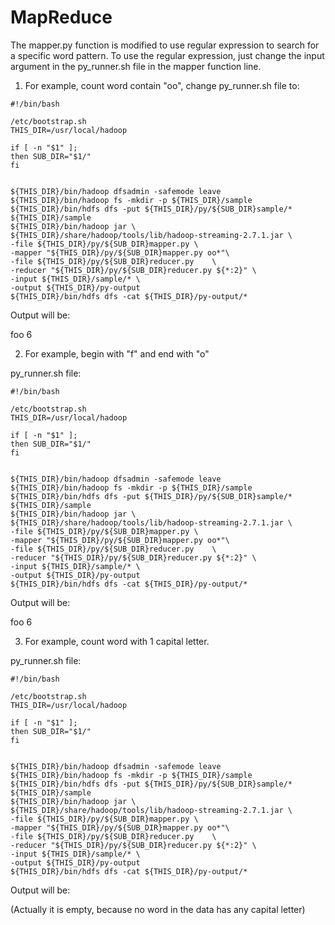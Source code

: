 # MapReduce

The mapper.py function is modified to use regular expression to search for a specific word pattern. To use the regular expression, just change the input argument in the py_runner.sh file in the mapper function line.

1. For example, count word contain "oo", change py_runner.sh file to:


```
#!/bin/bash

/etc/bootstrap.sh
THIS_DIR=/usr/local/hadoop

if [ -n "$1" ];
then SUB_DIR="$1/" 
fi


${THIS_DIR}/bin/hadoop dfsadmin -safemode leave
${THIS_DIR}/bin/hadoop fs -mkdir -p ${THIS_DIR}/sample
${THIS_DIR}/bin/hdfs dfs -put ${THIS_DIR}/py/${SUB_DIR}sample/* ${THIS_DIR}/sample
${THIS_DIR}/bin/hadoop jar \
${THIS_DIR}/share/hadoop/tools/lib/hadoop-streaming-2.7.1.jar \
-file ${THIS_DIR}/py/${SUB_DIR}mapper.py \
-mapper "${THIS_DIR}/py/${SUB_DIR}mapper.py oo*"\
-file ${THIS_DIR}/py/${SUB_DIR}reducer.py    \
-reducer "${THIS_DIR}/py/${SUB_DIR}reducer.py ${*:2}" \
-input ${THIS_DIR}/sample/* \
-output ${THIS_DIR}/py-output
${THIS_DIR}/bin/hdfs dfs -cat ${THIS_DIR}/py-output/*
```

Output will be:

foo 6

2. For example, begin with "f" and end with "o"

py_runner.sh file:

```
#!/bin/bash

/etc/bootstrap.sh
THIS_DIR=/usr/local/hadoop

if [ -n "$1" ];
then SUB_DIR="$1/" 
fi


${THIS_DIR}/bin/hadoop dfsadmin -safemode leave
${THIS_DIR}/bin/hadoop fs -mkdir -p ${THIS_DIR}/sample
${THIS_DIR}/bin/hdfs dfs -put ${THIS_DIR}/py/${SUB_DIR}sample/* ${THIS_DIR}/sample
${THIS_DIR}/bin/hadoop jar \
${THIS_DIR}/share/hadoop/tools/lib/hadoop-streaming-2.7.1.jar \
-file ${THIS_DIR}/py/${SUB_DIR}mapper.py \
-mapper "${THIS_DIR}/py/${SUB_DIR}mapper.py oo*"\
-file ${THIS_DIR}/py/${SUB_DIR}reducer.py    \
-reducer "${THIS_DIR}/py/${SUB_DIR}reducer.py ${*:2}" \
-input ${THIS_DIR}/sample/* \
-output ${THIS_DIR}/py-output
${THIS_DIR}/bin/hdfs dfs -cat ${THIS_DIR}/py-output/*
```

Output will be:

foo 6

3. For example, count word with 1 capital letter.

py_runner.sh file:

```
#!/bin/bash

/etc/bootstrap.sh
THIS_DIR=/usr/local/hadoop

if [ -n "$1" ];
then SUB_DIR="$1/" 
fi


${THIS_DIR}/bin/hadoop dfsadmin -safemode leave
${THIS_DIR}/bin/hadoop fs -mkdir -p ${THIS_DIR}/sample
${THIS_DIR}/bin/hdfs dfs -put ${THIS_DIR}/py/${SUB_DIR}sample/* ${THIS_DIR}/sample
${THIS_DIR}/bin/hadoop jar \
${THIS_DIR}/share/hadoop/tools/lib/hadoop-streaming-2.7.1.jar \
-file ${THIS_DIR}/py/${SUB_DIR}mapper.py \
-mapper "${THIS_DIR}/py/${SUB_DIR}mapper.py oo*"\
-file ${THIS_DIR}/py/${SUB_DIR}reducer.py    \
-reducer "${THIS_DIR}/py/${SUB_DIR}reducer.py ${*:2}" \
-input ${THIS_DIR}/sample/* \
-output ${THIS_DIR}/py-output
${THIS_DIR}/bin/hdfs dfs -cat ${THIS_DIR}/py-output/*
```

Output will be:

(Actually it is empty, because no word in the data has any capital letter)
